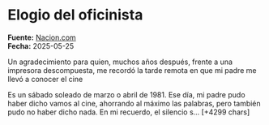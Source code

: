 # Elogio del oficinista

**Fuente:** [Nacion.com](https://www.nacion.com/opinion/foros/elogio-del-oficinista/YRDKALAVJVDAXIS3T46G2RIWTI/story/)  
**Fecha:** 2025-05-25

Un agradecimiento para quien, muchos años después, frente a una impresora descompuesta, me recordó la tarde remota en que mi padre me llevó a conocer el cine

Es un sábado soleado de marzo o abril de 1981. Ese día, mi padre pudo haber dicho vamos al cine, ahorrando al máximo las palabras, pero también pudo no haber dicho nada. En mi recuerdo, el silencio s… [+4299 chars]
